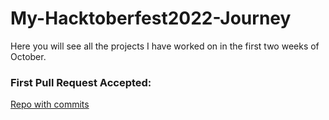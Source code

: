# My-Hacktoberfest2022-Journey
Here you will see all the projects I have worked on in the first two weeks of October.

### First Pull Request Accepted:
[Repo with commits](https://github.com/NageshMandal/Engineering-Notes-Website/pull/17)
